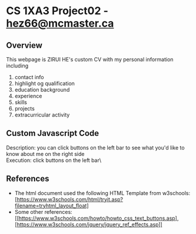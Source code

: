 # CS 1XA3 Project02 - <hez66@mcmaster.ca>

## Overview
This webpage is ZIRUI HE's custom CV with my personal information including
1. contact info
1. highlight og qualification
1. education background
1. experience
1. skills
1. projects
1. extracurricular activity

## Custom Javascript Code
Description: you can click buttons on the left bar to see what you'd like to know about me on the right side\
Execution: click buttons on the left bar\

## References
- The html document used the following HTML Template from w3schools: [https://www.w3schools.com/html/tryit.asp?filename=tryhtml_layout_float]
- Some other references: [[https://www.w3schools.com/howto/howto_css_text_buttons.asp],[https://www.w3schools.com/jquery/jquery_ref_effects.asp]]
